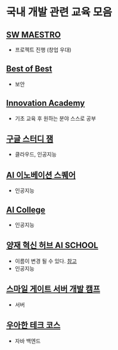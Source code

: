 # 국내 개발 관련 교육 모음


## [SW MAESTRO](https://blog.naver.com/sw_maestro)
- 프로젝트 진행 (창업 우대)

## [Best of Best](https://www.kitribob.kr/)
- 보안

## [Innovation Academy](https://innovationacademy.kr/)
- 기초 교육 후 원하는 분야 스스로 공부

## [구글 스터디 잼](https://sites.google.com/view/studyjamkr/)
- 클라우드, 인공지능

## [AI 이노베이션 스퀘어](https://ai.koipa.or.kr/)
- 인공지능 

## [AI College](http://aic.yangjaehub.com/)
- 인공지능

## [양재 혁신 허브 AI SCHOOL](http://yangjaehub.com/newsinfo/notices/?mod=document&pageid=1&keyword=%EA%B5%90%EC%9C%A1&uid=137)
- 이름이 변경 될 수 있다. [참고](http://yangjaehub.com/newsinfo/notices/?mod=list&pageid=1&target=&keyword=%EA%B5%90%EC%9C%A1)
- 인공지능

## [스마일 게이트 서버 개발 캠프](https://www.facebook.com/serverdevcamp/)
- 서버

## [우아한 테크 코스](https://woowacourse.github.io/)
- 자바 백엔드

